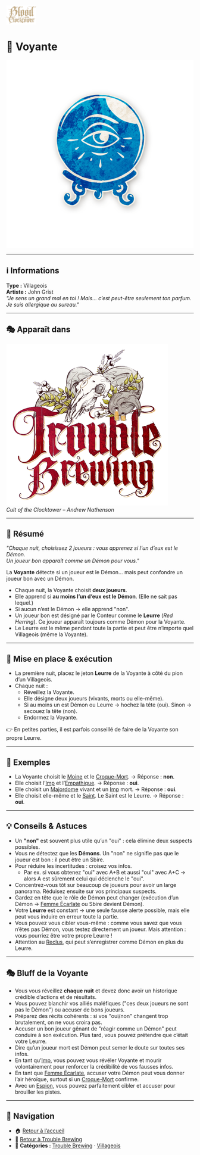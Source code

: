 <p align="left">
  <a href="/botc-fr-bambi/">
    <img src="../images/logo.png" alt="Accueil BotC FR" width="80">
  </a>
</p>

# 🔮 Voyante  

![Voyante](../images/Icon_fortuneteller.png)

---

## ℹ️ Informations  

**Type :** Villageois  
**Artiste :** John Grist  
*"Je sens un grand mal en toi ! Mais… c’est peut-être seulement ton parfum. Je suis allergique au sureau."*  

---

## 🎭 Apparaît dans  

![Trouble Brewing](../images/Logo_trouble_brewing.png)  
*Cult of the Clocktower – Andrew Nathenson*  

---

## 📖 Résumé  

*"Chaque nuit, choisissez 2 joueurs : vous apprenez si l’un d’eux est le Démon.  
Un joueur bon apparaît comme un Démon pour vous."*  

La **Voyante** détecte si un joueur est le Démon… mais peut confondre un joueur bon avec un Démon.  

- Chaque nuit, la Voyante choisit **deux joueurs**.  
- Elle apprend si **au moins l’un d’eux est le Démon**. (Elle ne sait pas lequel.)  
- Si aucun n’est le Démon → elle apprend "non".  
- Un joueur bon est désigné par le Conteur comme le **Leurre** (*Red Herring*). Ce joueur apparaît toujours comme Démon pour la Voyante.  
- Le Leurre est le même pendant toute la partie et peut être n’importe quel Villageois (même la Voyante).  

---

## 🎲 Mise en place & exécution  

- La première nuit, placez le jeton **Leurre** de la Voyante à côté du pion d’un Villageois.  
- Chaque nuit :  
  - Réveillez la Voyante.  
  - Elle désigne deux joueurs (vivants, morts ou elle-même).  
  - Si au moins un est Démon ou Leurre → hochez la tête (oui). Sinon → secouez la tête (non).  
  - Endormez la Voyante.  

👉 En petites parties, il est parfois conseillé de faire de la Voyante son propre Leurre.  

---

## 🧩 Exemples  

- La Voyante choisit le [Moine](moine.md) et le [Croque-Mort](croquemort.md). → Réponse : **non**.  
- Elle choisit l’[Imp](imp.md) et l’[Empathique](empathique.md). → Réponse : **oui**.  
- Elle choisit un [Majordome](majordome.md) vivant et un [Imp](imp.md) mort. → Réponse : **oui**.  
- Elle choisit elle-même et le [Saint](saint.md). Le Saint est le Leurre. → Réponse : **oui**.  

---

## 💡 Conseils & Astuces  

- Un **"non"** est souvent plus utile qu’un "oui" : cela élimine deux suspects possibles.  
- Vous ne détectez que les **Démons**. Un "non" ne signifie pas que le joueur est bon : il peut être un Sbire.  
- Pour réduire les incertitudes : croisez vos infos.  
  - Par ex. si vous obtenez "oui" avec A+B et aussi "oui" avec A+C → alors A est sûrement celui qui déclenche le "oui".  
- Concentrez-vous tôt sur beaucoup de joueurs pour avoir un large panorama. Réduisez ensuite sur vos principaux suspects.  
- Gardez en tête que le rôle de Démon peut changer (exécution d’un Démon → [Femme Écarlate](femmeecarlate.md) ou Sbire devient Démon).  
- Votre **Leurre** est constant → une seule fausse alerte possible, mais elle peut vous induire en erreur toute la partie.  
- Vous pouvez vous cibler vous-même : comme vous savez que vous n’êtes pas Démon, vous testez directement un joueur. Mais attention : vous pourriez être votre propre Leurre !  
- Attention au [Reclus](reclus.md), qui peut s’enregistrer comme Démon en plus du Leurre.  

---

## 🎭 Bluff de la Voyante  

- Vous vous réveillez **chaque nuit** et devez donc avoir un historique crédible d’actions et de résultats.  
- Vous pouvez blanchir vos alliés maléfiques ("ces deux joueurs ne sont pas le Démon") ou accuser de bons joueurs.  
- Préparez des récits cohérents : si vos "oui/non" changent trop brutalement, on ne vous croira pas.  
- Accuser un bon joueur gênant de "réagir comme un Démon" peut conduire à son exécution. Plus tard, vous pouvez prétendre que c’était votre Leurre.  
- Dire qu’un joueur mort est Démon peut semer le doute sur toutes ses infos.  
- En tant qu’[Imp](imp.md), vous pouvez vous révéler Voyante et mourir volontairement pour renforcer la crédibilité de vos fausses infos.  
- En tant que [Femme Écarlate](femmeecarlate.md), accuser votre Démon peut vous donner l’air héroïque, surtout si un [Croque-Mort](croquemort.md) confirme.  
- Avec un [Espion](espion.md), vous pouvez parfaitement cibler et accuser pour brouiller les pistes.  

---

## 📂 Navigation 

- 🏠 [Retour à l’accueil](/botc-fr-bambi/)  
- 🍺 [Retour à Trouble Brewing](../trouble_brewing.md)  
- 📂 **Catégories :** [Trouble Brewing](../trouble_brewing.md) · [Villageois](../villageois.md) 
